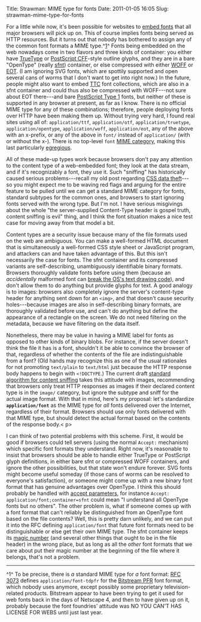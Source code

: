 Title: Strawman: MIME type for fonts
Date: 2011-01-05 16:05
Slug: strawman-mime-type-for-fonts

For a little while now, it's been possible for websites to
[embed fonts](http://hacks.mozilla.org/2009/06/beautiful-fonts-with-font-face/)
that all major browsers will pick up on. This of course implies fonts
being served as HTTP resources. But it turns out that nobody has
bothered to assign any of the common font formats a MIME
type.^[1](#foot1)^ Fonts being embedded on the web nowadays come in
two flavors and three kinds of container: you either have [TrueType][]
or [PostScript CFF][]-style outline glyphs, and they are in a bare
"OpenType" (really [sfnt][]) container, or else compressed with either
[WOFF][] or [EOT][]. (I am ignoring SVG fonts, which are spottily
supported and open several cans of worms that I don't want to get into
right now.) In the future, people might also want to embed [TTC][]
font collections, which are also in a sfnt container and could thus
also be compressed with WOFF---not sure about EOT there---and bare
[PostScript Type 1][] fonts, but neither of these is supported in any
browser at present, as far as I know. There is no official MIME type
for any of these combinations; therefore, people deploying fonts over
HTTP have been making them up. Without trying very hard, I found real
sites using all of: `application/ttf`, `application/otf`,
`application/truetype`, `application/opentype`, `application/woff`,
`application/eot`, any of the above with an x-prefix, or any of the
above in `font/` instead of `application/` (with or without the
x-). There is no top-level `font` [MIME category][], making this last
particularly [egregious][].

All of these made-up types work because browsers don't pay any
attention to the content type of a web-embedded font; they look at the
data stream, and if it's recognizably a font, they use it. Such
"sniffing" has historically caused serious problems---recall my old
post regarding [CSS data theft][]---so you might expect me to be
waving red flags and arguing for the entire feature to be pulled until
we can get a standard MIME category for fonts, standard subtypes for
the common ones, and browsers to start ignoring fonts served with the
wrong type. But I'm not. I have serious misgivings about the whole
"the server-supplied Content-Type header is gospel truth, content
sniffing is evil" thing, and I think the font situation makes a nice
test case for moving away from that model a bit.

Content types are a security issue because many of the file formats
used on the web are ambiguous. You can make a well-formed HTML
document that is simultaneously a well-formed CSS style sheet or
JavaScript program, and attackers can and have taken advantage of
this. But this isn't necessarily the case for fonts. The sfnt
container and its compressed variants are self-describing,
unambiguously identifiable binary formats.  Browsers thoroughly
validate fonts before using them (because an *accidentally* malformed
font can [break the OS's text drawing code][fontbugs]), and don't
allow them to do anything but provide glyphs for text. A good analogy
is to images: browsers also completely ignore the server's
content-type header for anything sent down for an `<img>`, and that
doesn't cause security holes---because images are also in
self-describing binary formats, are thoroughly validated before use,
and can't do anything but define the appearance of a rectangle on the
screen. We do not need filtering on the metadata, because we have
filtering on the data itself.

Nonetheless, there may be value in having a MIME label for fonts as
opposed to other kinds of binary blobs. For instance, if the server
doesn't think the file it has is a font, shouldn't it be able to
convince the browser of that, regardless of whether the contents of
the file are indistinguishable from a font? (Old hands may recognize
this as one of the usual rationales for not promoting `text/plain` to
`text/html` just because the HTTP response body happens to begin with
`<!DOCTYPE`.) The current draft
[standard algorithm for content sniffing][mimesniff] takes this
attitude with images, recommending that browsers only treat HTTP
responses as images if their declared content type is in the `image/`
category, but ignore the subtype and sniff for the actual image
format. With that in mind, here's my proposal: let's standardize
**`application/font`** as the MIME type for *all* fonts delivered over
the Internet, regardless of their format. Browsers should use only
fonts delivered with that MIME type, but should detect the actual
format based on the contents of the response body.< p>

I can think of two potential problems with this scheme. First, it
would be good if browsers could tell servers (using the normal
`Accept:` mechanism) which specific font formats they
understand. Right now, it's reasonable to insist that browsers should
be able to handle either TrueType or PostScript glyph definitions, in
either bare sfnt or compressed WOFF containers, and ignore the other
possibilities, but that state won't endure forever. SVG fonts might
become useful someday (if those cans of worms can be resolved to
everyone's satisfaction), or someone might come up with a new binary
font format that has genuine advantages over OpenType. I think this
should probably be handled with [accept parameters][], for instance
`Accept: application/font;container=sfnt` could mean "I understand all
OpenType fonts but no others". The other problem is, what if someone
comes up with a font format that can't reliably be distinguished from
an OpenType font based on the file contents? Well, this is pretty darn
unlikely, and we can put it into the RFC defining `application/font`
that future font formats need to be distinguishable or else get their
own MIME type.  The sfnt container keeps its [magic number][] (and
several other things that ought to be in the file header) in the wrong
place, but as long as all the *other* font formats that we care about
put their magic number at the beginning of the file where it belongs,
that's not a problem.

* * * * *

^<a name="foot1">1</a>^ To be precise, there is *a* standard MIME type
for *a* font format: [RFC 3073][] defines `application/font-tdpfr` for
the [Bitstream PFR][] font format, which nobody uses anymore, except
possibly some proprietary television-related products. Bitstream
appear to have been trying to get it used for web fonts back in the
days of Netscape 4, and then to have given up on it, probably because
the font foundries' attitude was NO YOU CAN'T HAS LICENSE FOR WEBS
until just last year.

[RFC 3073]: http://www.rfc-editor.org/rfc/rfc3073.txt
[Bitstream PFR]: http://web.archive.org/web/20080225160925/http://www.bitstream.com/font_rendering/products/truedoc/pfrspec.html
[TrueType]: http://www.truetype-typography.com/
[PostScript CFF]: http://en.wikipedia.org/wiki/PostScript_fonts#Compact_Font_Format
[sfnt]: http://developer.apple.com/fonts/tools/tooldir/TrueEdit/Documentation/TE/TE1sfnt.html
[WOFF]: http://en.wikipedia.org/wiki/Web_Open_Font_Format
[EOT]: http://en.wikipedia.org/wiki/Embedded_OpenType
[TTC]: http://en.wikipedia.org/wiki/TrueType#TrueType_Collection
[PostScript Type 1]: http://www.prepressure.com/fonts/basics/type1
[MIME category]: http://www.iana.org/assignments/media-types/
[egregious]: https://allthetropes.orain.org/wiki/Egregious
[CSS data theft]: /htmletc/css-data-theft/
[fontbugs]: https://bugzilla.mozilla.org/buglist.cgi?bug_id=595703,583715,594456,599061,598190,595026,594926,580730,580212,581359,597942,581029,594966,588233,594651,594627,595997,596112,599068,594618,574368,586847,594628,596227,596110,595689,582151,587742,594638,595960,586895
[mimesniff]: http://tools.ietf.org/html/draft-ietf-websec-mime-sniff-00.html
[accept parameters]: http://www.w3.org/Protocols/rfc2616/rfc2616-sec14.html
[magic number]: http://en.wikipedia.org/wiki/File_format#Magic_number
